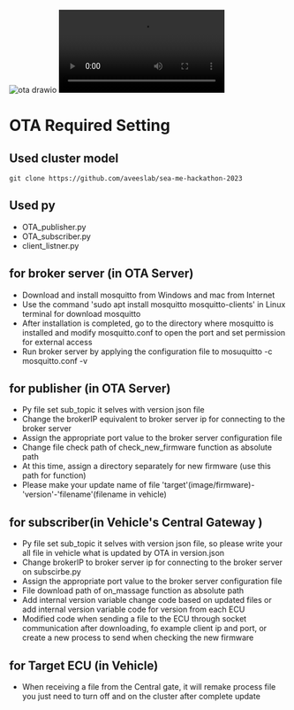 ![ota drawio](https://github.com/SEA-ME/MCS_OTA-for-Head-Unit/assets/163559668/74f75887-6576-4ef7-83d3-480ac82b53ea)
<video src="https://github.com/SEA-ME/MCS_OTA-for-Head-Unit/assets/101382350/d373fdbe-86d4-4b91-b6d1-a73852891253" >

# OTA Required Setting

## Used cluster model
    git clone https://github.com/aveeslab/sea-me-hackathon-2023
   
## Used py
- OTA_publisher.py
- OTA_subscriber.py
- client_listner.py
    
## for broker server (in OTA Server)
- Download and install mosquitto from Windows and mac from Internet
- Use the command 'sudo apt install mosquitto mosquitto-clients' in Linux terminal for download mosquitto
- After installation is completed, go to the directory where mosquitto is installed and modify mosquitto.conf to open the port and set permission for external access
- Run broker server by applying the configuration file to mosuquitto -c mosquitto.conf -v
    
## for publisher (in OTA Server)
- Py file set sub_topic it selves with version json file
- Change the brokerIP equivalent to broker server ip for connecting to the broker server
- Assign the appropriate port value to the broker server configuration file
- Change file check path of check_new_firmware function as absolute path
- At this time, assign a directory separately for new firmware (use this path for function)
- Please make your update name of file 'target'(image/firmware)-'version'-'filename'(filename in vehicle)

## for subscriber(in Vehicle's Central Gateway )
- Py file set sub_topic it selves with version json file, so please write your all file in vehicle what is updated by OTA in version.json
- Change brokerIP to broker server ip for connecting to the broker server on subscirbe.py
- Assign the appropriate port value to the broker server configuration file
- File download path of on_massage function as absolute path
- Add internal version variable change code based on updated files or add internal version variable code for version from each ECU
- Modified code when sending a file to the ECU through socket communication after downloading, fo example client ip and port, or create a new process to send when checking the new firmware

## for Target ECU (in Vehicle)
- When receiving a file from the Central gate, it will remake process file you just need to turn off and on the cluster after complete update

 
